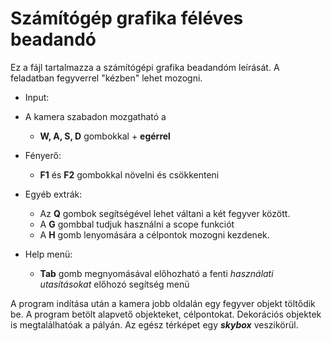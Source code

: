 # Számítógép grafika féléves beadandó

Ez a fájl tartalmazza a számítógépi grafika beadandóm leírását. A feladatban fegyverrel "kézben" lehet mozogni.

* Input:

* A kamera szabadon mozgatható a

  * **W, A, S, D** gombokkal + **egérrel**

* Fényerő:
  * **F1** és **F2** gombokkal növelni és csökkenteni

* Egyéb extrák:
  * Az **Q** gombok segítségével lehet váltani a két fegyver között.
  * A **G** gombbal tudjuk használni a scope funkciót
  * A **H** gomb lenyomására a célpontok mozogni kezdenek.

* Help menü:
  * **Tab** gomb megnyomásával előhozható a fenti *használati utasításokat* előhozó segítség menü

A program indítása után a kamera jobb oldalán egy fegyver objekt töltődik be. A program betölt alapvető objekteket, célpontokat. Dekorációs objektek
is megtalálhatóak a pályán. Az egész térképet egy ***skybox*** veszikörül.

